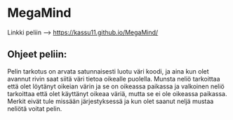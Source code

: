 # MegaMind
Linkki peliin --> https://kassu11.github.io/MegaMind/


## Ohjeet peliin:
Pelin tarkotus on arvata satunnaisesti luotu väri koodi, ja aina kun olet avannut rivin saat siitä väri tietoa oikealle puolella.
Munsta neliö tarkoittaa että olet löytänyt oikeian värin ja se on oikeassa paikassa ja valkoinen neliö tarkoittaa että olet käyttänyt oikeaa väriä, mutta se ei ole oikeassa paikassa.
Merkit eivät tule missään järjestyksessä ja kun olet saanut neljä mustaa neliötä voitat pelin.
